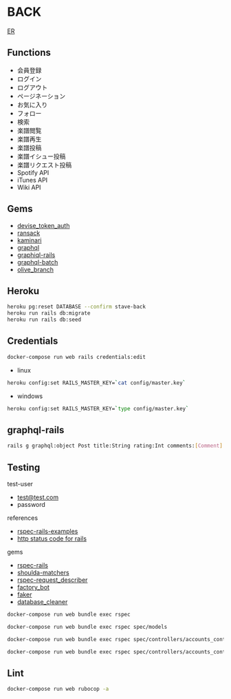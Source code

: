 # BACK

[ER](https://drive.google.com/file/d/1KcrZQ3ejE4QzUY7tAJzDBRrklgK9Sui4/view?usp=sharing)

## Functions

- 会員登録
- ログイン
- ログアウト
- ページネーション
- お気に入り
- フォロー
- 検索
- 楽譜閲覧
- 楽譜再生
- 楽譜投稿
- 楽譜イシュー投稿
- 楽譜リクエスト投稿
- Spotify API
- iTunes API
- Wiki API

## Gems

- [devise_token_auth](https://devise-token-auth.gitbook.io/devise-token-auth/)
- [ransack](https://github.com/activerecord-hackery/ransack)
- [kaminari](https://github.com/kaminari/kaminari)
- [graphql](https://github.com/rmosolgo/graphql-ruby)
- [graphiql-rails](https://github.com/rmosolgo/graphiql-rails)
- [graphql-batch](https://github.com/Shopify/graphql-batch)
- [olive_branch](https://github.com/vigetlabs/olive_branch)

## Heroku

```sh
heroku pg:reset DATABASE --confirm stave-back
heroku run rails db:migrate
heroku run rails db:seed
```

## Credentials

```sh
docker-compose run web rails credentials:edit
```

- linux

```sh
heroku config:set RAILS_MASTER_KEY=`cat config/master.key`
```

- windows

```sh
heroku config:set RAILS_MASTER_KEY=`type config/master.key`
```

## graphql-rails

```sh
rails g graphql:object Post title:String rating:Int comments:[Comment]
```

## Testing

test-user

- test@test.com
- password

references

- [rspec-rails-examples](https://github.com/eliotsykes/rspec-rails-examples)
- [http status code for rails](https://kapeli.com/cheat_sheets/HTTP_Status_Codes_Rails.docset/Contents/Resources/Documents/index)

gems

- [rspec-rails](https://github.com/rspec/rspec-rails)
- [shoulda-matchers](https://github.com/thoughtbot/shoulda-matchers)
- [rspec-request_describer](https://github.com/r7kamura/rspec-request_describer)
- [factory_bot](https://github.com/thoughtbot/factory_bot)
- [faker](https://github.com/faker-ruby/faker)
- [database_cleaner](https://github.com/DatabaseCleaner/database_cleaner)

```sh
docker-compose run web bundle exec rspec

docker-compose run web bundle exec rspec spec/models

docker-compose run web bundle exec rspec spec/controllers/accounts_controller_spec.rb

docker-compose run web bundle exec rspec spec/controllers/accounts_controller_spec.rb:8
```

## Lint

```sh
docker-compose run web rubocop -a
```
